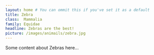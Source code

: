 ```yaml
---
layout: home # You can ommit this if you've set it as a default
title: Zebra
class: 	Mammalia
family: Equidae
headline: Zebras are the best!
picture: /images/animails/zebra.jpg
---
```


Some content about Zebras here...
